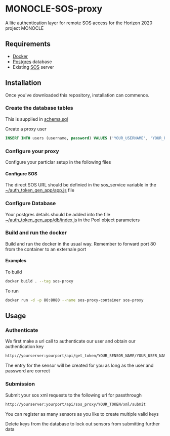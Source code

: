 # MONOCLE-SOS-proxy

A lite authentication layer for remote SOS access for the Horizon 2020 project MONOCLE

## Requirements

* [Docker](https://docker.com)
* [Postgres](https://www.postgresql.org) database
* Existing [SOS](https://github.com/52North/SOS) server


## Installation

Once you've downloaded this repository, installation can commence.

### Create the database tables

This is supplied in [schema.sql](schema.sql)

Create a proxy user

```sql
INSERT INTO users (username, password) VALUES ('YOUR_USERNAME', 'YOUR_PASSWORD');
```

### Configure your proxy

Configure your particlar setup in the following files

#### Configure SOS

The direct SOS URL should be definied in the sos_service variable in the [~/auth_token_gen_app/app.js](/auth_token_gen_app/app.js) file

### Configure Database

Your postgres details should be added into the file [~/auth_token_gen_app/db/index.js](/auth_token_gen_app/db/index.js) in the Pool object parameters

### Build and run the docker

Build and run the docker in the usual way. Remember to forward port 80 from the container to an externale port

#### Examples

To build
```bash
docker build . --tag sos-proxy
```
To run
```bash
docker run -d -p 80:8080 --name sos-proxy-container sos-proxy
```

## Usage

### Authenticate

We first make a url call to authenticate our user and obtain our authentication key
```bash
http://yourserver:yourport/api/get_token/YOUR_SENSOR_NAME/YOUR_USER_NAME/YOUR_PASSWORD
```
The entry for the sensor will be created for you as long as the user and password are correct


### Submission


Submit your sos xml requests to the following url for passthrough
```bash
http://yourserver:yourport/api/sos_proxy/YOUR_TOKEN/xml/submit
```

You can register as many sensors as you like to create multiple valid keys

Delete keys from the database to lock out sensors from submitting further data
